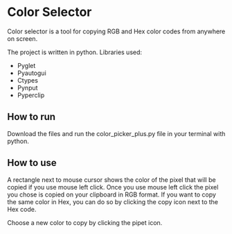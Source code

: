 
# Color Selector

Color selector is a tool for copying RGB and Hex color codes from anywhere on screen.

The project is written in python. 
Libraries used:
- Pyglet
- Pyautogui
- Ctypes 
- Pynput
- Pyperclip

## How to run

Download the files and run the color_picker_plus.py file in your terminal with python.

## How to use

A rectangle next to mouse cursor shows the color of the pixel that will be copied if you use mouse left click.
Once you use mouse left click the pixel you chose is copied on your clipboard in RGB format. 
If you want to copy the same color in Hex, you can do so by clicking the copy icon next to the Hex code.

Choose a new color to copy by clicking the pipet icon. 


